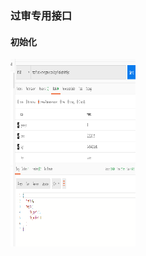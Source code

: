 ### 过审专用接口

#### 初始化
<img src="https://github.com/Dosen2017/IOSreview/blob/master/初始化.png" width = "200" height = "300" alt="" align=center />


